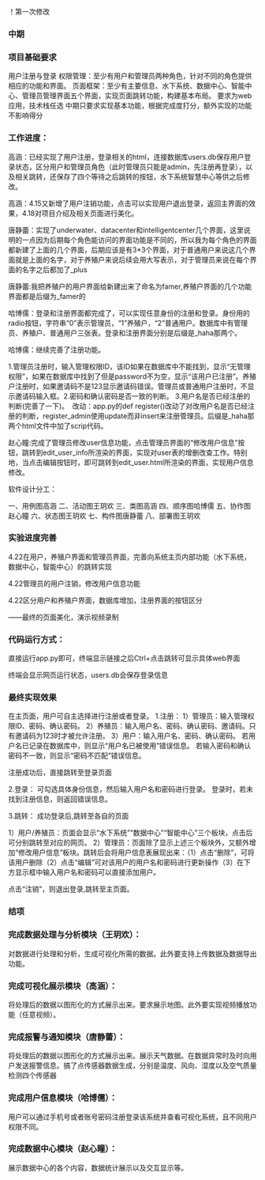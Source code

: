 ！第一次修改

### 中期

### 项目基础要求
用户注册与登录
权限管理：至少有用户和管理员两种角色，针对不同的角色提供相应的功能和界面。
页面框架：至少有主要信息、水下系统、数据中心、智能中心、管理员管理界面五个界面，实现页面跳转功能，构建基本布局。
要求为web应用，技术栈任选
中期只要求实现基本功能，根据完成度打分，额外实现的功能不影响得分


### 工作进度：

高涵：已经实现了用户注册，登录相关的html，连接数据库users.db保存用户登录状态，区分用户和管理员角色（此时管理员只能是admin，先注册再登录），以及相关跳转，还保存了四个等待之后跳转的按钮，水下系统智慧中心等供之后修改。

高涵：4.15又新增了用户注销功能，点击可以实现用户退出登录，返回主界面的效果，4.18对项目介绍及相关页面进行美化。

唐静蕾：实现了underwater、datacenter和intelligentcenter几个界面，这里说明的一点因为后期每个角色能访问的界面功能是不同的，所以我为每个角色的界面都新建了上面的几个界面，后期应该是有3*3个界面，对于普通用户来说这几个界面就是上面的名字，对于养殖户来说后续会用大写表示，对于管理员来说在每个界面的名字之后都加了_plus

唐静蕾:我把养殖户的用户界面给新建出来了命名为famer,养殖户界面的几个功能界面都是后缀为_famer的

哈博儒：登录和注册界面都完成了，可以实现任意身份的注册和登录。身份用的radio按钮，字符串“0”表示管理员，“1”养殖户，“2”普通用户。数据库中有管理员、养殖户、普通用户三张表。登录和注册界面分别是后缀是_haha那两个。

哈博儒：继续完善了注册功能。

​		1.管理员注册时，输入管理权限ID，该ID如果在数据库中不能找到，显示“无管理权限”，如果在数据库中找到了但是password不为空，显示“该用户已注册”。养殖户注册时，如果邀请码不是123显示邀请码错误。管理员或普通用户注册时，不显示邀请码输入框。
​		2.密码和确认密码是否一致的判断。
​		3.用户名是否已经注册的判断(完善了一下)。
​		改动：app.py的def register()改动了对改用户名是否已经注册的判断，register_admin使用update而非insert来注册管理员。
​					后缀是_haha那两个html文件中加了scrip代码。

赵心瞳:完成了管理员修改user信息功能，点击管理员界面的“修改用户信息”按钮，跳转到edit_user_info所渲染的界面，实现对user表的增删改查工作。特别地，当点击编辑按钮时，即可跳转到edit_user.html所渲染的界面，实现用户信息修改。

软件设计分工：

一、用例图高涵
二、活动图王玥欢
三、类图高涵
四、顺序图哈博儒
五、协作图赵心瞳
六、状态图王玥欢
七、构件图唐静蕾
八、部署图王玥欢

### 实验进度完善

4.22在用户，养殖户界面和管理员界面，完善向系统主页内部功能（水下系统，数据中心，智能中心）的跳转实现

4.22管理员的用户注销，修改用户信息功能

4.22区分用户和养殖户界面，数据库增加，注册界面的按钮区分

——最终的页面美化，演示视频录制

### 代码运行方式：

直接运行app.py即可，终端显示链接之后Ctrl+点击跳转可显示具体web界面

终端会显示网页运行状态，users.db会保存登录信息

### 最终实现效果

在主页面，用户可自主选择进行注册或者登录。
1.注册：
1）管理员：输入管理权限ID、密码、确认密码。
2）养殖员：输入用户名、密码、确认密码、邀请码。只有邀请码为123时才被允许注册。
3）用户：输入用户名、密码、确认密码。
若用户名已记录在数据库中，则显示“用户名已被使用”错误信息。
若输入密码和确认密码不一致，则显示“密码不匹配”错误信息。

注册成功后，直接跳转至登录页面


2.登录：
可勾选具体身份信息，然后输入用户名和密码进行登录。
登录时，若未找到注册信息，则返回错误信息。


3.跳转：
成功登录后,跳转至各自的页面

1）用户/养殖员：页面会显示“水下系统”“数据中心”“智能中心”三个板块，点击后可分别跳转至对应的网页。
2）管理员：页面除了显示上述三个板块外，又额外增加“修改用户信息”板块。跳转后会将用户信息表展现出来：（1）点击“删除”，可将该用户删除（2）点击“编辑”可对该用户的用户名和密码进行更新操作（3）在下方显示框中输入用户名和密码可以直接添加用户。

点击“注销”，则退出登录,跳转至主页面。

### 结项

### 完成数据处理与分析模块（王玥欢）：

对数据进行处理和分析，生成可视化所需的数据。此外要支持上传数据及数据导出功能。

### 完成可视化展示模块（高涵）：

将处理后的数据以图形化的方式展示出来。要求展示地图。此外要实现视频播放功能（任意视频）。

### 完成报警与通知模块（唐静蕾）：

将处理后的数据以图形化的方式展示出来。展示天气数据。在数据异常时及时向用户发送报警信息。搞了点传感器数据生成，分别是温度、风向、湿度以及空气质量检测四个传感器

### 完成用户信息模块（哈博儒）：

用户可以通过手机号或者账号密码注册登录该系统并查看可视化系统，且不同用户权限不同。

### 完成数据中心模块（赵心瞳）：

展示数据中心的各个内容，数据统计展示以及交互显示等。
